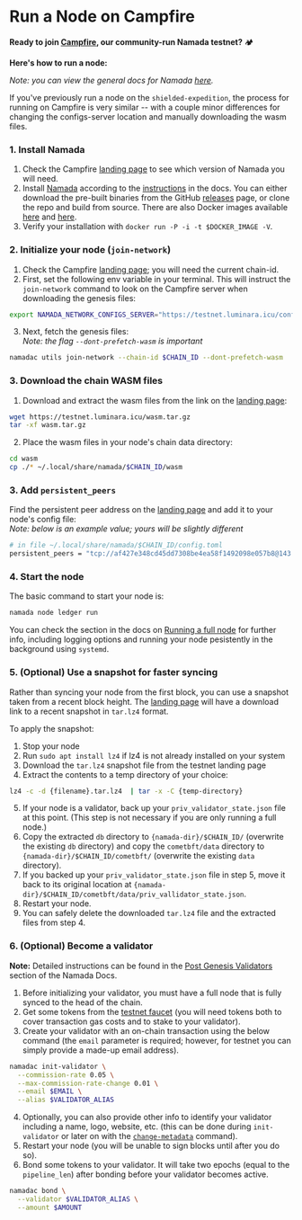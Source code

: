 # Run a Node on Campfire

**Ready to join [Campfire](https://testnet.luminara.icu), our community-run Namada testnet?** 🏕️  

**Here's how to run a node:**  

*Note: you can view the general docs for Namada [here](https://docs.namada.net).*  

If you've previously run a node on the `shielded-expedition`, the process for running on Campfire is very similar -- with a couple minor differences for changing the configs-server location and manually downloading the wasm files.

### 1. Install Namada
1. Check the Campfire [landing page](https://testnet.luminara.icu) to see which version of Namada you will need.
2. Install [Namada](https://github.com/anoma/namada/releases) according to the [instructions](https://docs.namada.net/introduction/install) in the docs. You can either download the pre-built binaries from the GitHub [releases](https://github.com/anoma/namada/releases) page, or clone the repo and build from source. There are also Docker images available [here](https://hub.docker.com/r/spork666/namada) and [here](https://github.com/anoma/namada/pkgs/container/namada).
3. Verify your installation with `docker run -P -i -t $DOCKER_IMAGE -V`.

### 2. Initialize your node (`join-network`)
1. Check the Campfire [landing page](https://testnet.luminara.icu); you will need the current chain-id.
2. First, set the following env variable in your terminal. This will instruct the `join-network` command to look on the Campfire server when downloading the genesis files: 
```bash copy
export NAMADA_NETWORK_CONFIGS_SERVER="https://testnet.luminara.icu/configs"
```
3. Next, fetch the genesis files:  
*Note: the flag `--dont-prefetch-wasm` is important*
```bash copy
namadac utils join-network --chain-id $CHAIN_ID --dont-prefetch-wasm
```

### 3. Download the chain WASM files
1. Download and extract the wasm files from the link on the [landing page](https://testnet.luminara.icu):
```bash copy
wget https://testnet.luminara.icu/wasm.tar.gz
tar -xf wasm.tar.gz
```
2. Place the wasm files in your node's chain data directory:
```bash copy
cd wasm
cp ./* ~/.local/share/namada/$CHAIN_ID/wasm
```

### 3. Add `persistent_peers`
Find the persistent peer address on the [landing page](https://testnet.luminara.icu) and add it to your node's config file:  
*Note: below is an example value; yours will be slightly different*
```bash copy
# in file ~/.local/share/namada/$CHAIN_ID/config.toml
persistent_peers = "tcp://af427e348cd45dd7308be4ea58f1492098e057b8@143.198.36.225:26656"
```

### 4. Start the node
The basic command to start your node is:
```bash copy
namada node ledger run
```
You can check the section in the docs on [Running a full node](https://docs.namada.net/operators/ledger) for further info, including logging options and running your node pesistently in the background using `systemd`.

### 5. (Optional) Use a snapshot for faster syncing
Rather than syncing your node from the first block, you can use a snapshot taken from a recent block height. The [landing page](https://testnet.luminara.icu) will have a download link to a recent snapshot in `tar.lz4` format.  

To apply the snapshot:
1. Stop your node
2. Run `sudo apt install lz4` if lz4 is not already installed on your system
3. Download the `tar.lz4` snapshot file from the testnet landing page
4. Extract the contents to a temp directory of your choice:
```bash copy
lz4 -c -d {filename}.tar.lz4  | tar -x -C {temp-directory}
```
5. If your node is a validator, back up your `priv_validator_state.json` file at this point. (This step is not necessary if you are only running a full node.)
6. Copy the extracted `db` directory to `{namada-dir}/$CHAIN_ID/` (overwrite the existing `db` directory) and copy the `cometbft/data` directory to `{namada-dir}/$CHAIN_ID/cometbft/` (overwrite the existing `data` directory).
7. If you backed up your `priv_validator_state.json` file in step 5, move it back to its original location at `{namada-dir}/$CHAIN_ID/cometbft/data/priv_vallidator_state.json`.
8. Restart your node.
9. You can safely delete the downloaded `tar.lz4` file and the extracted files from step 4.

### 6. (Optional) Become a validator
**Note:** Detailed instructions can be found in the [Post Genesis Validators](https://docs.namada.net/operators/validators/validator-setup#post-genesis-validators) section of the Namada Docs.  

1. Before initializing your validator, you must have a full node that is fully synced to the head of the chain.
2. Get some tokens from the [testnet faucet](https://faucet.luminara.icu) (you will need tokens both to cover transaction gas costs and to stake to your validator).
3. Create your validator with an on-chain transaction using the below command (the `email` parameter is required; however, for testnet you can simply provide a made-up email address).
```bash copy
namadac init-validator \
  --commission-rate 0.05 \
  --max-commission-rate-change 0.01 \
  --email $EMAIL \
  --alias $VALIDATOR_ALIAS
```
4. Optionally, you can also provide other info to identify your validator including a name, logo, website, etc. (this can be done during `init-validator` or later on with the [`change-metadata`](https://docs.namada.net/operators/validators/validator-actions#metadata-changes) command).
5. Restart your node (you will be unable to sign blocks until after you do so).
6. Bond some tokens to your validator. It will take two epochs (equal to the `pipeline_len`) after bonding before your validator becomes active.
```bash copy
namadac bond \
  --validator $VALIDATOR_ALIAS \
  --amount $AMOUNT
```
